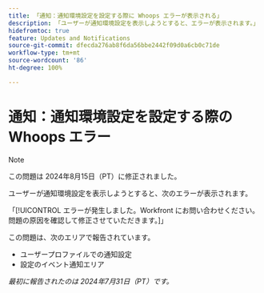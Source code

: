 ```yaml
---
title: 「通知：通知環境設定を設定する際に Whoops エラーが表示される」
description: 「ユーザーが通知環境設定を表示しようとすると、エラーが表示されます。」
hidefromtoc: true
feature: Updates and Notifications
source-git-commit: dfecda276ab8f6da56bbe2442f09d0a6cb0c71de
workflow-type: tm+mt
source-wordcount: '86'
ht-degree: 100%

---
```



# 通知：通知環境設定を設定する際の Whoops エラー

>[!NOTE]
>
>この問題は 2024年8月15日（PT）に修正されました。

ユーザーが通知環境設定を表示しようとすると、次のエラーが表示されます。

「[!UICONTROL エラーが発生しました。Workfront にお問い合わせください。問題の原因を確認して修正させていただきます。]」

この問題は、次のエリアで報告されています。

* ユーザープロファイルでの通知設定
* 設定のイベント通知エリア

_最初に報告されたのは 2024年7月31日（PT）です。_
